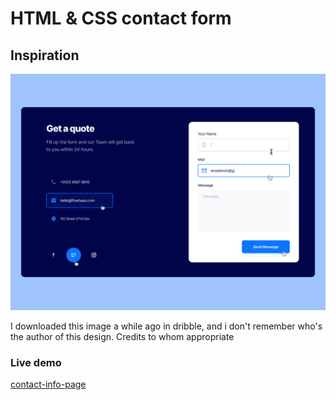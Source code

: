 # HTML & CSS contact form

## Inspiration

![Contact Form Image](inspiration.png)

I downloaded this image a while ago in dribble, and i don't remember who's the author of this design. Credits to whom appropriate

### Live demo

[contact-info-page](https://johansantana.github.io/contact-form/)
